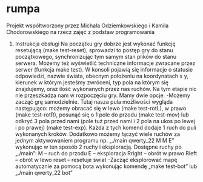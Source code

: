 # rumpa
Projekt współtworzony przez Michała Odziemkowskiego i Kamila Chodorowskiego na rzecz zajęć z podstaw programowania

1.	Instrukcja obsługi
Na początku gry dobrze jest wykonać funkcję resetującą (make test-reset), sprowadzi to postęp gry do stanu początkowego, synchronizując tym samym stan plików do stanu serwera. Możemy też wyświetlić techniczne informacje zwracane przez serwer (funkcja make test). W konsoli pojawią się informacje o statusie odpowiedzi, nazwie świata, obecnym położeniu na koordynatach x y, kierunek w którym jesteśmy zwróceni, typ pola na którym się znajdujemy, oraz ilość wykonanych przez nas ruchów.
Na tym etapie nic nie przeszkadza nam w rozpoczęciu gry. Mamy dwie opcje:
-Możemy zacząć grę samodzielnie. Tutaj nasza pula możliwości wygląda następująco: możemy obracać się w lewo (make test-rotL), w prawo (make test-rotR), posunąć się o 1 pole do przodu (make test-mov) lub odkryć 3 pola przed nami (pole tuż przed nami i 2 pola na ukos po lewej i po prawej) (make test-exp). Każda z tych komend dodaje 1 ruch do puli wykonanych kroków. Dodatkowo możemy łączyć wiele ruchów za jednym aktywowaniem programu np. „./main qwerty_22 M M E” wykonując w ten sposób 2 ruchy i eksploracją. Dostępne ruchy po „./main”:
M – ruch do przodu
E – eksploracja
Rright – obrót w prawo
Rleft – obrót w lewo
reset – resetuje świat
-Zacząć eksplorować mapę automatycznie za pomocą bota wykonując komendę 
„make test-bot” lub „./main qwerty_22 bot”
